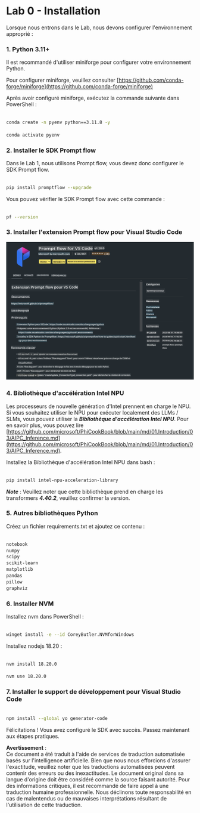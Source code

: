# **Lab 0 - Installation**

Lorsque nous entrons dans le Lab, nous devons configurer l'environnement approprié :

### **1. Python 3.11+**

Il est recommandé d'utiliser miniforge pour configurer votre environnement Python.

Pour configurer miniforge, veuillez consulter [https://github.com/conda-forge/miniforge](https://github.com/conda-forge/miniforge)

Après avoir configuré miniforge, exécutez la commande suivante dans PowerShell :

```bash

conda create -n pyenv python==3.11.8 -y

conda activate pyenv

```

### **2. Installer le SDK Prompt flow**

Dans le Lab 1, nous utilisons Prompt flow, vous devez donc configurer le SDK Prompt flow.

```bash

pip install promptflow --upgrade

```

Vous pouvez vérifier le SDK Prompt flow avec cette commande :

```bash

pf --version

```

### **3. Installer l'extension Prompt flow pour Visual Studio Code**

![pf](../../../../../../../../../translated_images/pf_ext.fa065f22e1ee3e67157662d8be5241f346ddd83744045e3406d92b570e8d8b36.fr.png)

### **4. Bibliothèque d'accélération Intel NPU**

Les processeurs de nouvelle génération d'Intel prennent en charge le NPU. Si vous souhaitez utiliser le NPU pour exécuter localement des LLMs / SLMs, vous pouvez utiliser la ***Bibliothèque d'accélération Intel NPU***. Pour en savoir plus, vous pouvez lire [https://github.com/microsoft/PhiCookBook/blob/main/md/01.Introduction/03/AIPC_Inference.md](https://github.com/microsoft/PhiCookBook/blob/main/md/01.Introduction/03/AIPC_Inference.md).

Installez la Bibliothèque d'accélération Intel NPU dans bash :

```bash

pip install intel-npu-acceleration-library

```

***Note*** : Veuillez noter que cette bibliothèque prend en charge les transformers ***4.40.2***, veuillez confirmer la version.

### **5. Autres bibliothèques Python**

Créez un fichier requirements.txt et ajoutez ce contenu :

```txt

notebook
numpy 
scipy 
scikit-learn 
matplotlib 
pandas 
pillow 
graphviz

```

### **6. Installer NVM**

Installez nvm dans PowerShell :

```bash

winget install -e --id CoreyButler.NVMforWindows

```

Installez nodejs 18.20 :

```bash

nvm install 18.20.0

nvm use 18.20.0

```

### **7. Installer le support de développement pour Visual Studio Code**

```bash

npm install --global yo generator-code

```

Félicitations ! Vous avez configuré le SDK avec succès. Passez maintenant aux étapes pratiques.

**Avertissement** :  
Ce document a été traduit à l'aide de services de traduction automatisée basés sur l'intelligence artificielle. Bien que nous nous efforcions d'assurer l'exactitude, veuillez noter que les traductions automatisées peuvent contenir des erreurs ou des inexactitudes. Le document original dans sa langue d'origine doit être considéré comme la source faisant autorité. Pour des informations critiques, il est recommandé de faire appel à une traduction humaine professionnelle. Nous déclinons toute responsabilité en cas de malentendus ou de mauvaises interprétations résultant de l'utilisation de cette traduction.